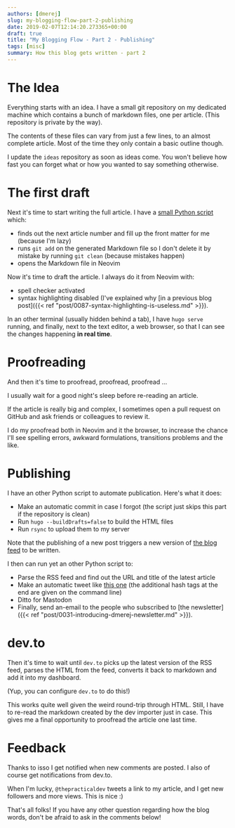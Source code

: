 ```yaml
---
authors: [dmerej]
slug: my-blogging-flow-part-2-publishing
date: 2019-02-07T12:14:20.273365+00:00
draft: true
title: "My Blogging Flow - Part 2 - Publishing"
tags: [misc]
summary: How this blog gets written - part 2
---
```


# The Idea

Everything starts with an idea. I have a small git repository on my dedicated machine which contains a bunch of markdown files, one per article. (This repository is private by the way).

The contents of these files can vary from just a few lines, to an almost complete article. Most of the time they only contain a basic outline though.

I update the `ideas` repository as soon as ideas come. You won't believe how fast you can forget what or how you wanted to say something otherwise.

# The first draft

Next it's time to start writing the full article. I have a [small Python script](post.py) which:

* finds out the next article number and fill up the front matter for me (because I'm lazy)
* runs `git add` on the generated Markdown file so I don't delete it by mistake by running `git clean` (because mistakes happen)
* opens the Markdown file in Neovim

Now it's time to draft the article. I always do it from Neovim with:

* spell checker activated
* syntax highlighting disabled (I've explained why [in a previous blog post]({{< ref "post/0087-syntax-highlighting-is-useless.md" >}}).

In an other terminal (usually hidden behind a tab), I have `hugo serve` running, and finally, next to the text editor, a web browser, so that I can see the changes happening **in real time**.

# Proofreading

And then it's time to proofread, proofread, proofread ...

I usually wait for a good night's sleep before re-reading an article.

If the article is really big and complex, I sometimes open a pull request on GitHub and ask friends or colleagues to review it.

I do my proofread both in Neovim and it the browser, to increase the chance I'll see spelling errors, awkward formulations, transitions problems and the like.

# Publishing

I have an other Python script to automate publication. Here's what it does:

* Make an automatic commit in case I forgot (the script just skips this part if the repository is clean)
* Run `hugo --buildDrafts=false` to build the HTML files
* Run `rsync` to upload them to my server

Note that the publishing of a new post triggers a new version of [the blog feed](/index.xml) to be written.

I then can run yet an other Python script to:

* Parse the RSS feed and find out the URL and title of the latest article
* Make an automatic tweet like [this one](https://twitter.com/d_merej/status/1092029859864416259) (the additional hash tags at the end are given on the command line)
* Ditto for Mastodon
* Finally, send an-email to the people who subscribed to [the newsletter]({{< ref "post/0031-introducing-dmerej-newsletter.md" >}}).
 
# dev.to

Then it's time to wait until `dev.to` picks up the latest version of the RSS feed, parses the HTML from the feed, converts it back to markdown and add it into my dashboard.

(Yup, you can configure `dev.to` to do this!)

This works quite well given the weird round-trip through HTML. Still, I have to re-read the markdown created by the dev importer just in case. This gives me a final opportunity to proofread the article one last time.

# Feedback

Thanks to isso I get notified when new comments are posted. I also of course get notifications from dev.to.

When I'm lucky, `@thepracticaldev` tweets a link to my article, and I get new followers and more views. This is nice :)

That's all folks! If you have any other question regarding how the blog words, don't be afraid to ask in the comments below!
